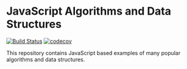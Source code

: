 # JavaScript Algorithms and Data Structures

[![Build Status](https://travis-ci.org/sachin-rajput/javascript-algorithms.svg?branch=master)](https://travis-ci.org/sachin-rajput/javascript-algorithms)
[![codecov](https://codecov.io/gh/sachin-rajput/javascript-algorithms/branch/master/graph/badge.svg)](https://codecov.io/gh/sachin-rajput/javascript-algorithms)

This repository contains JavaScript based examples of many
popular algorithms and data structures.
